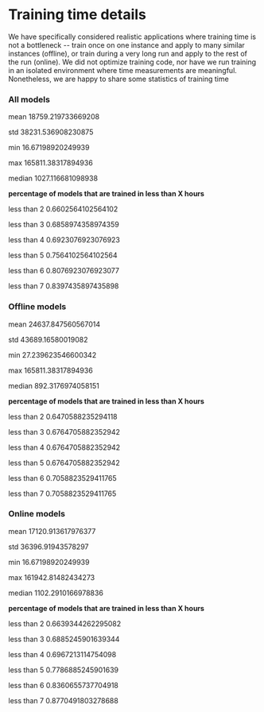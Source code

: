 # Training time details
We have specifically considered realistic applications where training time is not a bottleneck -- 
train once on one instance and apply to many similar instances (offline), 
or train during a very long run and apply to the rest of the run (online). 
We did not optimize training code, nor have we run training in an isolated environment where time measurements are meaningful.
Nonetheless, we are happy to share some statistics of training time

### All models
mean 18759.219733669208

std 38231.536908230875

min 16.67198920249939

max 165811.38317894936

median 1027.116681098938

__percentage of models that are trained in less than X hours__

less than 2 0.6602564102564102

less than 3 0.6858974358974359

less than 4 0.6923076923076923

less than 5 0.7564102564102564

less than 6 0.8076923076923077

less than 7 0.8397435897435898

### Offline models
mean 24637.847560567014

std 43689.16580019082

min 27.239623546600342

max 165811.38317894936

median 892.3176974058151

__percentage of models that are trained in less than X hours__

less than 2 0.6470588235294118

less than 3 0.6764705882352942

less than 4 0.6764705882352942

less than 5 0.6764705882352942

less than 6 0.7058823529411765

less than 7 0.7058823529411765

### Online models
mean 17120.913617976377

std 36396.91943578297

min 16.67198920249939

max 161942.81482434273

median 1102.2910166978836

__percentage of models that are trained in less than X hours__

less than 2 0.6639344262295082

less than 3 0.6885245901639344

less than 4 0.6967213114754098

less than 5 0.7786885245901639

less than 6 0.8360655737704918

less than 7 0.8770491803278688

